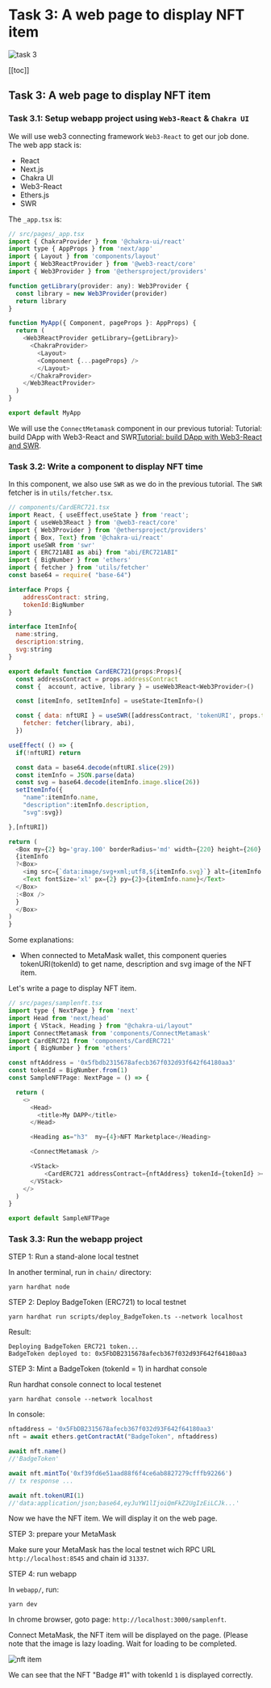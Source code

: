 # Task 3: A web page to display NFT item

![task 3](https://dev-to-uploads.s3.amazonaws.com/uploads/articles/3pbg2k1mzrmd6rrty4nd.png)
 
[[toc]]

## Task 3: A web page to display NFT item<a name="task3"></a>

### Task 3.1: Setup webapp project using `Web3-React` & `Chakra UI`

We will use web3 connecting framework `Web3-React` to get our job done. The web app stack is:

- React
- Next.js
- Chakra UI
- Web3-React
- Ethers.js
- SWR

The `_app.tsx` is:
``` js
// src/pages/_app.tsx
import { ChakraProvider } from '@chakra-ui/react'
import type { AppProps } from 'next/app'
import { Layout } from 'components/layout'
import { Web3ReactProvider } from '@web3-react/core'
import { Web3Provider } from '@ethersproject/providers'

function getLibrary(provider: any): Web3Provider {
  const library = new Web3Provider(provider)
  return library
}

function MyApp({ Component, pageProps }: AppProps) {
  return (
    <Web3ReactProvider getLibrary={getLibrary}>
      <ChakraProvider>
        <Layout>
        <Component {...pageProps} />
        </Layout>
      </ChakraProvider>
    </Web3ReactProvider>
  )
}

export default MyApp

```

We will use the `ConnectMetamask` component in our previous tutorial: Tutorial: build DApp with Web3-React and SWR[Tutorial: build DApp with Web3-React and SWR](https://dev.to/yakult/tutorial-build-dapp-with-web3-react-and-swr-1fb0). 

### Task 3.2: Write a component to display NFT time

In this component, we also use `SWR` as we do in the previous tutorial. The `SWR` fetcher is in `utils/fetcher.tsx`.

``` js
// components/CardERC721.tsx
import React, { useEffect,useState } from 'react';
import { useWeb3React } from '@web3-react/core'
import { Web3Provider } from '@ethersproject/providers'
import { Box, Text} from '@chakra-ui/react'
import useSWR from 'swr'
import { ERC721ABI as abi} from "abi/ERC721ABI"
import { BigNumber } from 'ethers'
import { fetcher } from 'utils/fetcher'
const base64 = require( "base-64")

interface Props {
    addressContract: string,
    tokenId:BigNumber
}

interface ItemInfo{
  name:string,
  description:string,
  svg:string
}

export default function CardERC721(props:Props){
  const addressContract = props.addressContract
  const {  account, active, library } = useWeb3React<Web3Provider>()

  const [itemInfo, setItemInfo] = useState<ItemInfo>()

  const { data: nftURI } = useSWR([addressContract, 'tokenURI', props.tokenId], {
    fetcher: fetcher(library, abi),
  })

useEffect( () => {
  if(!nftURI) return

  const data = base64.decode(nftURI.slice(29))
  const itemInfo = JSON.parse(data)
  const svg = base64.decode(itemInfo.image.slice(26))
  setItemInfo({
    "name":itemInfo.name,
    "description":itemInfo.description,
    "svg":svg})

},[nftURI])

return (
  <Box my={2} bg='gray.100' borderRadius='md' width={220} height={260} px={3} py={4}>
  {itemInfo
  ?<Box>
    <img src={`data:image/svg+xml;utf8,${itemInfo.svg}`} alt={itemInfo.name} width= '200px' />
    <Text fontSize='xl' px={2} py={2}>{itemInfo.name}</Text>
  </Box>
  :<Box />
  }
  </Box>
)
}
```

Some explanations:

- When connected to MetaMask wallet, this component queries tokenURI(tokenId) to get name, description and svg image of the NFT item.

Let's write a page to display NFT item.

``` js
// src/pages/samplenft.tsx
import type { NextPage } from 'next'
import Head from 'next/head'
import { VStack, Heading } from "@chakra-ui/layout"
import ConnectMetamask from 'components/ConnectMetamask'
import CardERC721 from 'components/CardERC721'
import { BigNumber } from 'ethers'

const nftAddress = '0x5fbdb2315678afecb367f032d93f642f64180aa3'
const tokenId = BigNumber.from(1)
const SampleNFTPage: NextPage = () => {

  return (
    <>
      <Head>
        <title>My DAPP</title>
      </Head>

      <Heading as="h3"  my={4}>NFT Marketplace</Heading>

      <ConnectMetamask />

      <VStack>
          <CardERC721 addressContract={nftAddress} tokenId={tokenId} ></CardERC721>
      </VStack>
    </>
  )
}

export default SampleNFTPage
```

### Task 3.3: Run the webapp project

STEP 1: Run a stand-alone local testnet

In another terminal, run in `chain/` directory:
```
yarn hardhat node
```

STEP 2: Deploy BadgeToken (ERC721) to local testnet
```
yarn hardhat run scripts/deploy_BadgeToken.ts --network localhost
```

Result:
```
Deploying BadgeToken ERC721 token...
BadgeToken deployed to: 0x5FbDB2315678afecb367f032d93F642f64180aa3
```

STEP 3: Mint a BadgeToken (tokenId = 1) in hardhat console

Run hardhat console connect to local testenet
```
yarn hardhat console --network localhost
```

In console:
``` js
nftaddress = '0x5FbDB2315678afecb367f032d93F642f64180aa3'
nft = await ethers.getContractAt("BadgeToken", nftaddress)

await nft.name()
//'BadgeToken'

await nft.mintTo('0xf39fd6e51aad88f6f4ce6ab8827279cfffb92266')
// tx response ...

await nft.tokenURI(1)
//'data:application/json;base64,eyJuYW1lIjoiQmFkZ2UgIzEiLCJk...'
```

Now we have the NFT item. We will display it on the web page.

STEP 3: prepare your MetaMask

Make sure your MetaMask has the local testnet wich RPC URL `http://localhost:8545` and  chain id `31337`. 

STEP 4: run webapp

In `webapp/`, run:
```
yarn dev
```

In chrome browser, goto page: `http://localhost:3000/samplenft`.

Connect MetaMask, the NFT item will be displayed on the page. (Please note that the image is lazy loading. Wait for loading to be completed.

![nft item](https://dev-to-uploads.s3.amazonaws.com/uploads/articles/mni1krtarity4syi9ya0.png)
 

We can see that the NFT "Badge #1" with tokenId `1` is displayed correctly.
